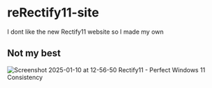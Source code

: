 # reRectify11-site
I dont like the new Rectify11 website so I made my own

## Not my best

![Screenshot 2025-01-10 at 12-56-50 Rectify11 - Perfect Windows 11 Consistency](https://github.com/user-attachments/assets/6b56ce59-29a8-4ba8-b77f-241713c756a0)

